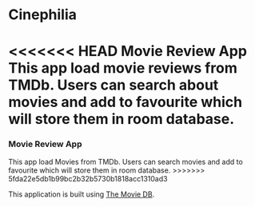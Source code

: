 # Cinephilia
<<<<<<< HEAD
Movie Review App
This app load movie reviews from TMDb. Users can search about movies and add to favourite which will store them in room database.
=======
<h3>Movie Review App</h3>
This app load Movies from TMDb. Users can search movies and add to favourite which will store them in room database.
>>>>>>> 5fda22e5db1b99bc2b32b5730b1818acc1310ad3

This application is built using [The Movie DB](https://developers.themoviedb.org/3).
